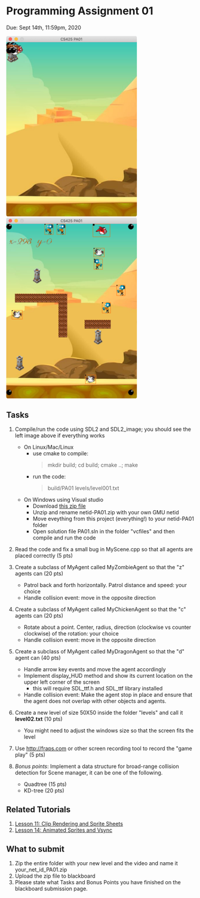 # Programming Assignment 01
Due: Sept 14th, 11:59pm, 2020

<img src="imgs/screen-before.png" width="350"/> <img src="imgs/screen-after.png" width="350"/>

## Tasks

1. Compile/run the code using SDL2 and SDL2_image; you should see the left image above if everything works
    - On Linux/Mac/Linux
        - use cmake to compile: 
            > mkdir build; cd build; cmake ..; make
        - run the code: 
            > build/PA01 levels/level001.txt
    - On Windows using Visual studio
        - Download [this zip file](https://www.dropbox.com/s/9zh5w84bjbdnfgf/netid-PA01.zip)
        - Unzip and rename netid-PA01.zip with your own GMU netid
        - Move eveything from this project (everything!) to your netid-PA01 folder
        - Open solution file PA01.sln in the folder "vcfiles" and then compile and run the code

2. Read the code and fix a small bug in MyScene.cpp so that all agents are placed correctly (5 pts)

3. Create a subclass of MyAgent called MyZombieAgent so that the "z" agents can (20 pts)
    - Patrol back and forth horizontally. Patrol distance and speed: your choice 
    - Handle collision event: move in the opposite direction

4. Create a subclass of MyAgent called MyChickenAgent so that the "c" agents can (20 pts)
   - Rotate about a point. Center, radius, direction (clockwise vs counter clockwise) of the rotation: your choice
   - Handle collision event: move in the opposite direction

5. Create a subclass of MyAgent called MyDragonAgent so that the "d" agent can (40 pts)
    - Handle arrow key events and move the agent accordingly
    - Implement display_HUD method and show its current location on the upper left corner of the screen
       - this will require SDL_ttf.h and SDL_ttf library installed
    - Handle collision event: Make the agent stop in place and ensure that the agent does not overlap with other objects and agents. 

6. Create a new level of size 50X50 inside the folder "levels" and call it **level02.txt** (10 pts)
    - You might need to adjust the windows size so that the screen fits the level 

7. Use http://fraps.com or other screen recording tool to record the "game play" (5 pts)

8. *Bonus points*: Implement a data structure for broad-range collision detection for Scene manager, it can be one of the following. 
    - Quadtree (15 pts)
    - KD-tree (20 pts)

## Related Tutorials

1. [Lesson 11: Clip Rendering and Sprite Sheets](http://lazyfoo.net/tutorials/SDL/11_clip_rendering_and_sprite_sheets/index.php)
2. [Lesson 14: Animated Sprites and Vsync](http://lazyfoo.net/tutorials/SDL/14_animated_sprites_and_vsync/index.php)

## What to submit

1. Zip the entire folder with your new level and the video and name it your_net_id_PA01.zip
2. Upload the zip file to blackboard
3. Please state what Tasks and Bonus Points you have finished on the blackboard submission page. 
